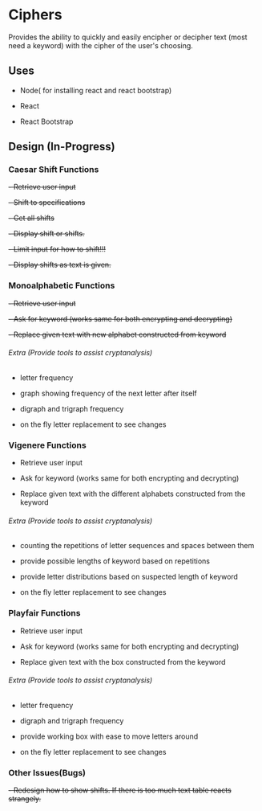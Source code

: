 # Ciphers
Provides the ability to quickly and easily encipher or decipher text (most need a keyword) with the cipher of the user's choosing.

## Uses
- Node( for installing react and react bootstrap)

- React

- React Bootstrap

## Design (In-Progress)

### Caesar Shift Functions
~~- Retrieve user input~~

~~- Shift to specifications~~

~~- Get all shifts~~

~~- Display shift or shifts.~~

~~- Limit input for how to shift!!!~~

~~- Display shifts as text is given.~~

### Monoalphabetic Functions
~~- Retrieve user input~~

~~- Ask for keyword (works same for both encrypting and decrypting)~~

~~- Replace given text with new alphabet constructed from keyword~~

###### Extra (Provide tools to assist cryptanalysis)
- letter frequency

- graph showing frequency of the next letter after itself

- digraph and trigraph frequency

- on the fly letter replacement to see changes


### Vigenere Functions
- Retrieve user input

- Ask for keyword (works same for both encrypting and decrypting)

- Replace given text with the different alphabets constructed from  the keyword

###### Extra (Provide tools to assist cryptanalysis)
- counting the repetitions of letter sequences and spaces between them

- provide possible lengths of keyword based on repetitions

- provide letter distributions based on suspected length of keyword

- on the fly letter replacement to see changes

### Playfair Functions
- Retrieve user input

- Ask for keyword (works same for both encrypting and decrypting)

- Replace given text with the box constructed from  the keyword

###### Extra (Provide tools to assist cryptanalysis)
- letter frequency

- digraph and trigraph frequency

- provide working box with ease to move letters around

- on the fly letter replacement to see changes

### Other Issues(Bugs)
~~- Redesign how to show shifts. If there is too much text table reacts strangely.~~
